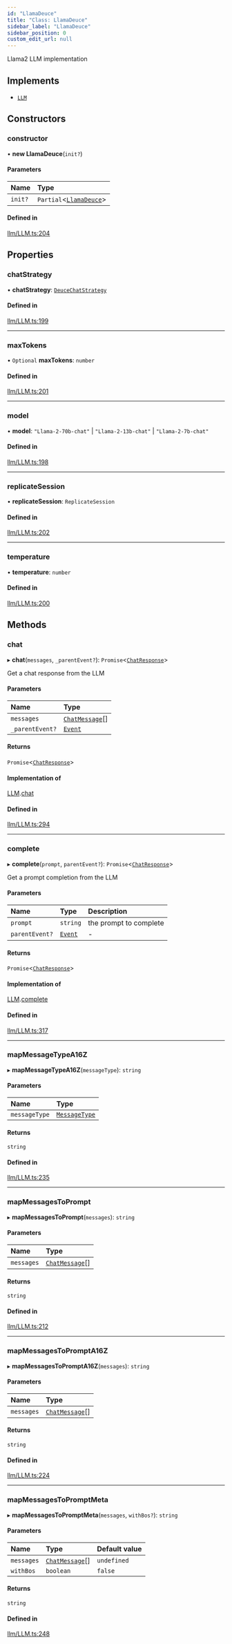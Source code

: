 ```yaml
---
id: "LlamaDeuce"
title: "Class: LlamaDeuce"
sidebar_label: "LlamaDeuce"
sidebar_position: 0
custom_edit_url: null
---
```


Llama2 LLM implementation

## Implements

- [`LLM`](../interfaces/LLM.md)

## Constructors

### constructor

• **new LlamaDeuce**(`init?`)

#### Parameters

| Name | Type |
| :------ | :------ |
| `init?` | `Partial`<[`LlamaDeuce`](LlamaDeuce.md)\> |

#### Defined in

[llm/LLM.ts:204](https://github.com/run-llama/LlamaIndexTS/blob/main/packages/core/src/llm/LLM.ts#L204)

## Properties

### chatStrategy

• **chatStrategy**: [`DeuceChatStrategy`](../enums/DeuceChatStrategy.md)

#### Defined in

[llm/LLM.ts:199](https://github.com/run-llama/LlamaIndexTS/blob/main/packages/core/src/llm/LLM.ts#L199)

___

### maxTokens

• `Optional` **maxTokens**: `number`

#### Defined in

[llm/LLM.ts:201](https://github.com/run-llama/LlamaIndexTS/blob/main/packages/core/src/llm/LLM.ts#L201)

___

### model

• **model**: ``"Llama-2-70b-chat"`` \| ``"Llama-2-13b-chat"`` \| ``"Llama-2-7b-chat"``

#### Defined in

[llm/LLM.ts:198](https://github.com/run-llama/LlamaIndexTS/blob/main/packages/core/src/llm/LLM.ts#L198)

___

### replicateSession

• **replicateSession**: `ReplicateSession`

#### Defined in

[llm/LLM.ts:202](https://github.com/run-llama/LlamaIndexTS/blob/main/packages/core/src/llm/LLM.ts#L202)

___

### temperature

• **temperature**: `number`

#### Defined in

[llm/LLM.ts:200](https://github.com/run-llama/LlamaIndexTS/blob/main/packages/core/src/llm/LLM.ts#L200)

## Methods

### chat

▸ **chat**(`messages`, `_parentEvent?`): `Promise`<[`ChatResponse`](../interfaces/ChatResponse.md)\>

Get a chat response from the LLM

#### Parameters

| Name | Type |
| :------ | :------ |
| `messages` | [`ChatMessage`](../interfaces/ChatMessage.md)[] |
| `_parentEvent?` | [`Event`](../interfaces/Event.md) |

#### Returns

`Promise`<[`ChatResponse`](../interfaces/ChatResponse.md)\>

#### Implementation of

[LLM](../interfaces/LLM.md).[chat](../interfaces/LLM.md#chat)

#### Defined in

[llm/LLM.ts:294](https://github.com/run-llama/LlamaIndexTS/blob/main/packages/core/src/llm/LLM.ts#L294)

___

### complete

▸ **complete**(`prompt`, `parentEvent?`): `Promise`<[`ChatResponse`](../interfaces/ChatResponse.md)\>

Get a prompt completion from the LLM

#### Parameters

| Name | Type | Description |
| :------ | :------ | :------ |
| `prompt` | `string` | the prompt to complete |
| `parentEvent?` | [`Event`](../interfaces/Event.md) | - |

#### Returns

`Promise`<[`ChatResponse`](../interfaces/ChatResponse.md)\>

#### Implementation of

[LLM](../interfaces/LLM.md).[complete](../interfaces/LLM.md#complete)

#### Defined in

[llm/LLM.ts:317](https://github.com/run-llama/LlamaIndexTS/blob/main/packages/core/src/llm/LLM.ts#L317)

___

### mapMessageTypeA16Z

▸ **mapMessageTypeA16Z**(`messageType`): `string`

#### Parameters

| Name | Type |
| :------ | :------ |
| `messageType` | [`MessageType`](../modules.md#messagetype) |

#### Returns

`string`

#### Defined in

[llm/LLM.ts:235](https://github.com/run-llama/LlamaIndexTS/blob/main/packages/core/src/llm/LLM.ts#L235)

___

### mapMessagesToPrompt

▸ **mapMessagesToPrompt**(`messages`): `string`

#### Parameters

| Name | Type |
| :------ | :------ |
| `messages` | [`ChatMessage`](../interfaces/ChatMessage.md)[] |

#### Returns

`string`

#### Defined in

[llm/LLM.ts:212](https://github.com/run-llama/LlamaIndexTS/blob/main/packages/core/src/llm/LLM.ts#L212)

___

### mapMessagesToPromptA16Z

▸ **mapMessagesToPromptA16Z**(`messages`): `string`

#### Parameters

| Name | Type |
| :------ | :------ |
| `messages` | [`ChatMessage`](../interfaces/ChatMessage.md)[] |

#### Returns

`string`

#### Defined in

[llm/LLM.ts:224](https://github.com/run-llama/LlamaIndexTS/blob/main/packages/core/src/llm/LLM.ts#L224)

___

### mapMessagesToPromptMeta

▸ **mapMessagesToPromptMeta**(`messages`, `withBos?`): `string`

#### Parameters

| Name | Type | Default value |
| :------ | :------ | :------ |
| `messages` | [`ChatMessage`](../interfaces/ChatMessage.md)[] | `undefined` |
| `withBos` | `boolean` | `false` |

#### Returns

`string`

#### Defined in

[llm/LLM.ts:248](https://github.com/run-llama/LlamaIndexTS/blob/main/packages/core/src/llm/LLM.ts#L248)
